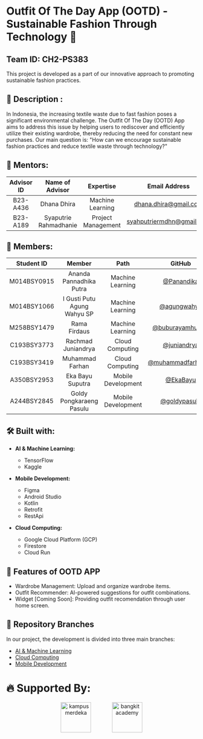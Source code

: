 # Outfit Of The Day App (OOTD) - Sustainable Fashion Through Technology 👋
## Team ID: CH2-PS383

This project is developed as a part of our innovative approach to promoting sustainable fashion practices.

## 📖 Description :

In Indonesia, the increasing textile waste due to fast fashion poses a significant environmental challenge. The Outfit Of The Day (OOTD) App aims to address this issue by helping users to rediscover and efficiently utilize their existing wardrobe, thereby reducing the need for constant new purchases. Our main question is: "How can we encourage sustainable fashion practices and reduce textile waste through technology?"

## 🧙 Mentors:

|  Advisor ID  | Name of Advisor                 | Expertise                   | Email Address              |
| :----------: | :-----------------------------: |:-------------------------:  | :-------------------------:|
|   B23-A436   | Dhana Dhira                     | Machine Learning            | [dhana.dhira@gmail.com](mailto:dhana.dhira@gmail.com) |
|   B23-A189   | Syaputrie Rahmadhanie           | Project Management          | [syahputriermdhn@gmail.com](mailto:syahputriermdhn@gmail.com) |

## 🙋‍ Members:

| Student ID  | Member                        | Path                | GitHub                                                    |
| :---------: | :---------------------------: |:-----------------:  | :--------------------------------------------------------:|
| M014BSY0915 | Ananda Pannadhika Putra       | Machine Learning    | [@Panandika](https://github.com/Panandika)              |
| M014BSY1066 | I Gusti Putu Agung Wahyu SP   | Machine Learning    | [@agungwahyu](https://github.com/agungwahyu)              |
| M258BSY1479 | Rama Firdaus                  | Machine Learning    | [@buburayamhunter](https://github.com/buburayamhunter)        |
| C193BSY3773 | Rachmad Juniandrya            | Cloud Computing     | [@juniandrya](https://github.com/juniandrya)                |
| C193BSY3419 | Muhammad Farhan               | Cloud Computing     | [@muhammadfarhan22](https://github.com/muhammadfarhan22)    |
| A350BSY2953 | Eka Bayu Suputra              | Mobile Development  | [@EkaBayu](https://github.com/EkaBayu)                    |
| A244BSY2845 | Goldy Pongkaraeng Pasulu      | Mobile Development  | [@goldypasulu](https://github.com/goldypasulu)            |

## 🛠 Built with:

- **AI & Machine Learning:**
  - TensorFlow
  - Kaggle

- **Mobile Development:**
  - Figma
  - Android Studio
  - Kotlin
  - Retrofit
  - RestApi

- **Cloud Computing:**
  - Google Cloud Platform (GCP)
  - Firestore
  - Cloud Run

## 📱 Features of OOTD APP

- Wardrobe Management: Upload and organize wardrobe items.
- Outfit Recommender: AI-powered suggestions for outfit combinations.
- Widget [Coming Soon]: Providing outfit recomendation through user home screen.

## 🔗 Repository Branches

In our project, the development is divided into three main branches:
  - [AI & Machine Learning](https://github.com/OOTDCapstone/OOTD-ML)
  - [Cloud Computing](https://github.com/OOTDCapstone/CC)
  - [Mobile Development](https://github.com/OOTDCapstone/OOTD)

# 🔥 Supported By:

<div align="center">
  <img src="https://lldikti10.id/public/img/informasi/berita/MASTER.png" height="80" alt="kampus merdeka" style="margin-right:20px;"/> &nbsp; &nbsp; &nbsp; &nbsp;
  <img src="https://storage.googleapis.com/kampusmerdeka_kemdikbud_go_id/mitra/mitra_af66db2e-0997-4f52-9cc0-a14412eeeab9.png" height="80" alt="bangkit academy" style="margin-right:left0px;"/>
  
</div>
